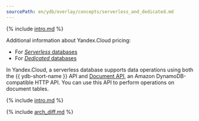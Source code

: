```yaml
---
sourcePath: en/ydb/overlay/concepts/serverless_and_dedicated.md
---
```

{% include [intro.md](_includes/serverless_and_dedicated/01_intro.md) %}

Additional information about Yandex.Cloud pricing:

* For [_Serverless_ databases](../pricing/serverless.md)
* For [_Dedicated_ databases](../pricing/dedicated.md)

In Yandex.Cloud, a serverless database supports data operations using both the {{ ydb-short-name }} API and [Document API](https://cloud.yandex.com/docs/ydb/docapi/api-ref/), an Amazon DynamoDB-compatible HTTP API. You can use this API to perform operations on document tables.

{% include [intro.md](_includes/serverless_and_dedicated/02_sls_pars.md) %}

{% include [arch_diff.md](_includes/serverless_and_dedicated/10_arch_diff.md) %}
